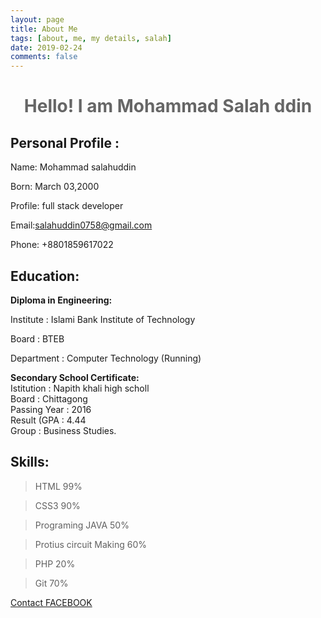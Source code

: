 ```yaml
---
layout: page
title: About Me
tags: [about, me, my details, salah]
date: 2019-02-24
comments: false
---
```

    
 <center><h1 style="color:#666;">Hello! I am Mohammad Salah ddin</h1></center>

## Personal Profile :

Name: Mohammad salahuddin

Born: March 03,2000

Profile: full stack developer

Email:salahuddin0758@gmail.com

Phone: +8801859617022

## Education:

**Diploma in Engineering:**

Institute	 : Islami Bank Institute of Technology

Board		 : BTEB

Department	 : Computer Technology (Running)

**Secondary School Certificate:**<br>
        Istitution  : Napith khali high scholl<br>
		Board		: Chittagong<br>
        Passing Year	: 2016<br>
        Result (GPA	: 4.44<br>
        Group		: Business Studies.<br>
        
## Skills:

> HTML 99%

> CSS3 90%

> Programing JAVA 50%

> Protius circuit Making 60%

> PHP 20%

> Git 70%

 
[Contact FACEBOOK](https://www.facebook.com/profile.php?id=100007519157769)
